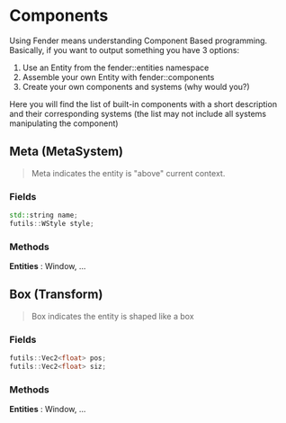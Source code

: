 # Components

Using Fender means understanding Component Based programming.
Basically, if you want to output something you have 3 options:
1. Use an Entity from the fender::entities namespace
2. Assemble your own Entity with fender::components
3. Create your own components and systems (why would you?)

Here you will find the list of built-in components with a short description and their corresponding systems (the list may not include all systems manipulating the component)

## Meta (MetaSystem)
> Meta indicates the entity is "above" current context.
### Fields
```c++
std::string name;
futils::WStyle style;
```
### Methods
**Entities** : Window, ...

## Box (Transform)
> Box indicates the entity is shaped like a box
### Fields
```c++
futils::Vec2<float> pos;
futils::Vec2<float> siz;
```
### Methods
**Entities** : Window, ...
